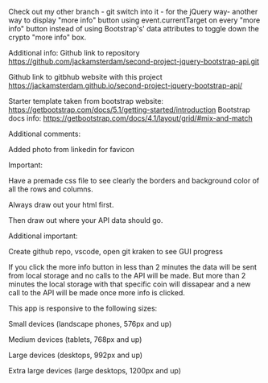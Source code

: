 Check out my other branch - git switch into it - for the jQuery way- another way to display "more info" button using event.currentTarget on every "more info" button instead of using Bootstrap's' data attributes to toggle down the crypto "more info" box.

Additional info:
Github link to repository
https://github.com/jackamsterdam/second-project-jquery-bootstrap-api.git

Github link to gitbhub website with this project https://jackamsterdam.github.io/second-project-jquery-bootstrap-api/

Starter template taken from bootstrap website:
https://getbootstrap.com/docs/5.1/getting-started/introduction
Bootstrap docs info:
https://getbootstrap.com/docs/4.1/layout/grid/#mix-and-match

Additional comments:

Added photo from linkedin for favicon

Important:

Have a premade css file to see clearly the borders and background color of all the rows and columns.

Always draw out your html first.

Then draw out where your API data should go.

Additional important:

Create github repo, vscode, open git kraken to see GUI progress

If you click the more info button in less than 2 minutes the data will be sent from local storage and no calls to the API will be made. But more than 2 minutes the local storage with that specific coin will dissapear and a new call to the API will be made once more info is clicked.

This app is responsive to the following sizes: 

Small devices (landscape phones, 576px and up)

Medium devices (tablets, 768px and up)

Large devices (desktops, 992px and up)

Extra large devices (large desktops, 1200px and up)
